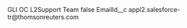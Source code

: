 <?xml version="1.0" encoding="UTF-8"?>
<CustomMetadata xmlns="http://soap.sforce.com/2006/04/metadata" xmlns:xsi="http://www.w3.org/2001/XMLSchema-instance" xmlns:xsd="http://www.w3.org/2001/XMLSchema">
    <label>GLI OC L2Support Team</label>
    <protected>false</protected>
    <values>
        <field>EmailId__c</field>
        <value xsi:type="xsd:string">appl2.salesforce-tr@thomsonreuters.com</value>
    </values>
</CustomMetadata>
